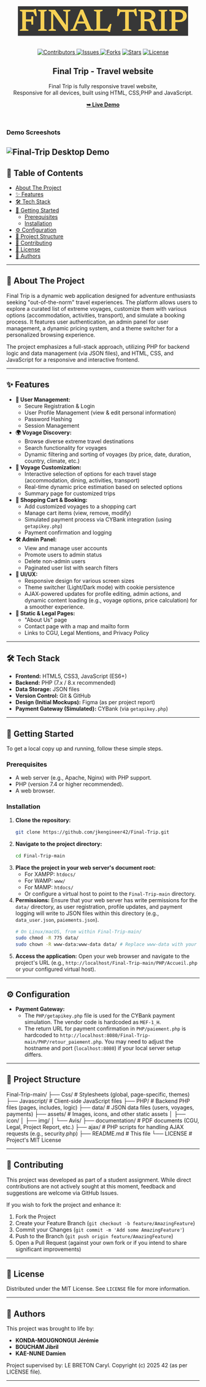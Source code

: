 <div align="center">
 <img src="documentation/readme-images/logo.png" />
  <br />
 <br />
<p align="center">
  <a href="https://github.com/jkengineer42/Final-Trip">
    <img src="https://img.shields.io/github/contributors/jkengineer42/Final-Trip.svg?style=for-the-badge" alt="Contributors" /> </a>
  <a href="https://github.com/jkengineer42/Final-Trip/issues">
    <img alt="Issues" src="https://img.shields.io/github/issues/jkengineer42/Final-Trip?style=for-the-badge">
    </a>
  <a href="https://github.com/jkengineer42/Final-Trip/network/members">
    <img alt="Forks" src="https://img.shields.io/github/forks/jkengineer42/Final-Trip.svg?style=for-the-badge"></a>
  <a href="https://github.com/jkengineer42/Final-Trip/stargazers">
    <img alt="Stars" src="https://img.shields.io/github/stars/jkengineer42/Final-Trip.svg?style=for-the-badge"></a>
  <a href="https://raw.githubusercontent.com/jkengineer42/Final-Trip/main/LICENSE">
    <img src="https://img.shields.io/badge/License-MIT-blue?style=for-the-badge" alt="License" /> </a>
</p>

  


  <h2 align="center">Final Trip - Travel website</h2>

  Final Trip is fully responsive travel website, <br />Responsive for all devices, built using HTML, CSS,PHP and JavaScript.

  <a href="#"><strong>➥ Live Demo</strong></a>

</div>

<br />

### Demo Screeshots

![Final-Trip Desktop Demo](#)
---

## 📜 Table of Contents

- [About The Project](#-about-the-project)
- [✨ Features](#-features)
- [🛠️ Tech Stack](#️-tech-stack)
- [🚀 Getting Started](#-getting-started)
  - [Prerequisites](#prerequisites)
  - [Installation](#installation)
- [⚙️ Configuration](#️-configuration)
- [📂 Project Structure](#-project-structure)
- [🤝 Contributing](#-contributing)
- [📄 License](#-license)
- [👥 Authors](#-authors)

---

## 📖 About The Project

Final Trip is a dynamic web application designed for adventure enthusiasts seeking "out-of-the-norm" travel experiences. The platform allows users to explore a curated list of extreme voyages, customize them with various options (accommodation, activities, transport), and simulate a booking process. It features user authentication, an admin panel for user management, a dynamic pricing system, and a theme switcher for a personalized browsing experience.

The project emphasizes a full-stack approach, utilizing PHP for backend logic and data management (via JSON files), and HTML, CSS, and JavaScript for a responsive and interactive frontend.

---

## ✨ Features

*   **👤 User Management:**
    *   Secure Registration & Login
    *   User Profile Management (view & edit personal information)
    *   Password Hashing
    *   Session Management
*   **🌍 Voyage Discovery:**
    *   Browse diverse extreme travel destinations
    *   Search functionality for voyages
    *   Dynamic filtering and sorting of voyages (by price, date, duration, country, climate, etc.)
*   **🎨 Voyage Customization:**
    *   Interactive selection of options for each travel stage (accommodation, dining, activities, transport)
    *   Real-time dynamic price estimation based on selected options
    *   Summary page for customized trips
*   **🛒 Shopping Cart & Booking:**
    *   Add customized voyages to a shopping cart
    *   Manage cart items (view, remove, modify)
    *   Simulated payment process via CYBank integration (using `getapikey.php`)
    *   Payment confirmation and logging
*   **🛠️ Admin Panel:**
    *   View and manage user accounts
    *   Promote users to admin status
    *   Delete non-admin users
    *   Paginated user list with search filters
*   **🎨 UI/UX:**
    *   Responsive design for various screen sizes
    *   Theme switcher (Light/Dark mode) with cookie persistence
    *   AJAX-powered updates for profile editing, admin actions, and dynamic content loading (e.g., voyage options, price calculation) for a smoother experience.
*   **📄 Static & Legal Pages:**
    *   "About Us" page
    *   Contact page with a map and mailto form
    *   Links to CGU, Legal Mentions, and Privacy Policy

---

## 🛠️ Tech Stack

*   **Frontend:** HTML5, CSS3, JavaScript (ES6+)
*   **Backend:** PHP (7.x / 8.x recommended)
*   **Data Storage:** JSON files
*   **Version Control:** Git & GitHub
*   **Design (Initial Mockups):** Figma (as per project report)
*   **Payment Gateway (Simulated):** CYBank (via `getapikey.php`)

---

## 🚀 Getting Started

To get a local copy up and running, follow these simple steps.

### Prerequisites

*   A web server (e.g., Apache, Nginx) with PHP support.
*   PHP (version 7.4 or higher recommended).
*   A web browser.

### Installation

1.  **Clone the repository:**
    ```sh
    git clone https://github.com/jkengineer42/Final-Trip.git
    ```
2.  **Navigate to the project directory:**
    ```sh
    cd Final-Trip-main
    ```
3.  **Place the project in your web server's document root:**
    *   For XAMPP: `htdocs/`
    *   For WAMP: `www/`
    *   For MAMP: `htdocs/`
    *   Or configure a virtual host to point to the `Final-Trip-main` directory.
4.  **Permissions:**
    Ensure that your web server has write permissions for the `data/` directory, as user registration, profile updates, and payment logging will write to JSON files within this directory (e.g., `data_user.json`, `paiements.json`).
    ```sh
    # On Linux/macOS, from within Final-Trip-main/
    sudo chmod -R 775 data/
    sudo chown -R www-data:www-data data/ # Replace www-data with your web server's user/group
    ```
5.  **Access the application:**
    Open your web browser and navigate to the project's URL (e.g., `http://localhost/Final-Trip-main/PHP/Accueil.php` or your configured virtual host).

---

## ⚙️ Configuration

*   **Payment Gateway:**
    *   The `PHP/getapikey.php` file is used for the CYBank payment simulation. The vendor code is hardcoded as `MEF-1_H`.
    *   The return URL for payment confirmation in `PHP/paiement.php` is hardcoded to `http://localhost:8080/Final-Trip-main/PHP/retour_paiement.php`. You may need to adjust the hostname and port (`localhost:8080`) if your local server setup differs.

---

## 📂 Project Structure
Final-Trip-main/
├── Css/ # Stylesheets (global, page-specific, themes)
├── Javascript/ # Client-side JavaScript files
├── PHP/ # Backend PHP files (pages, includes, logic)
├── data/ # JSON data files (users, voyages, payments)
├── assets/ # Images, icons, and other static assets
│ ├── icon/
│ ├── img/
│ └── Avis/
├── documentation/ # PDF documents (CGU, Legal, Project Report, etc.)
├── ajax/ # PHP scripts for handling AJAX requests (e.g., security.php)
├── README.md # This file
└── LICENSE # Project's MIT License

---

## 🤝 Contributing

This project was developed as part of a student assignment. While direct contributions are not actively sought at this moment, feedback and suggestions are welcome via GitHub Issues.

If you wish to fork the project and enhance it:

1.  Fork the Project
2.  Create your Feature Branch (`git checkout -b feature/AmazingFeature`)
3.  Commit your Changes (`git commit -m 'Add some AmazingFeature'`)
4.  Push to the Branch (`git push origin feature/AmazingFeature`)
5.  Open a Pull Request (against your own fork or if you intend to share significant improvements)

---

## 📄 License

Distributed under the MIT License. See `LICENSE` file for more information.

---

## 👥 Authors

This project was brought to life by:

*   **KONDA-MOUGNONGUI Jérémie**
*   **BOUCHAM Jibril**
*   **KAE-NUNE Damien**

Project supervised by: LE BRETON Caryl.
Copyright (c) 2025 42 (as per LICENSE file).

---
